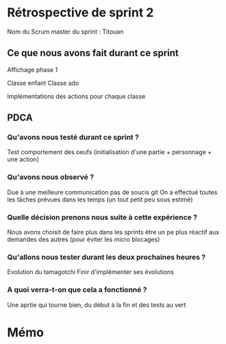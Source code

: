 # Rétrospective de sprint 2

Nom du Scrum master du sprint : Titouan

## Ce que nous avons fait durant ce sprint

Affichage phase 1
	
Classe enfant
Classe ado

Implémentations des actions pour chaque classe

## PDCA
### Qu'avons nous testé durant ce sprint ?

Test comportement des oeufs (initialisation d'une partie + personnage + une action)

### Qu'avons nous observé ?

Due à une meilleure communication pas de soucis git
On a effectué toutes les tâches prévues dans les temps (un tout petit peu sous estimé)

### Quelle décision prenons nous suite à cette expérience ?

Nous avons choisit de faire plus dans les sprints
être un pe plus réactif aux demandes des autres (pour éviter les micro blocages)

### Qu'allons nous tester durant les deux prochaines heures ?

Evolution du tamagotchi
Finir d'implémenter ses évolutions

### A quoi verra-t-on que cela a fonctionné ?

Une aprtie qui tourne bien, du début à la fin et des tests au vert

# Mémo